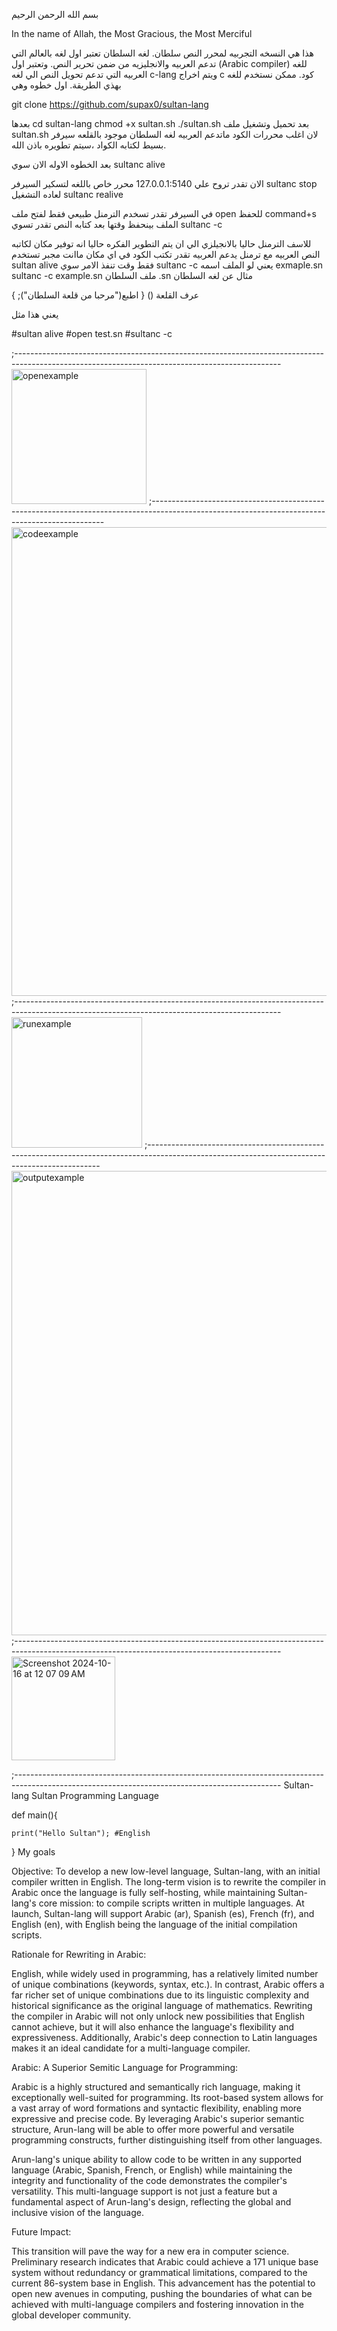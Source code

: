 بسم الله الرحمن الرحيم



In the name of Allah, the Most Gracious, the Most Merciful



هذا هي النسخه التجربيه لمحرر النص سلطان. لغه السلطان تعتبر اول لغه بالعالم التي تدعم العربيه والانجليزيه من ضمن تحرير النص. وتعتبر اول (Arabic compiler) للغه العربيه التي تدعم تحويل النص الي لغه c-lang ويتم اخراج c كود. ممكن نستخدم للغه بهذي الطريقة.
اول خطوه وهي 

git clone https://github.com/supax0/sultan-lang

بعدها
cd sultan-lang
chmod +x sultan.sh
./sultan.sh
بعد تحميل وتشغيل ملف sultan.sh 
لان اغلب محررات الكود ماتدعم العربيه لغه السلطان موجود بالقلعه سيرفر بسيط لكتابه الكواد ،سيتم تطويره باذن الله.

بعد الخطوه الاوله الان سوي
sultanc alive

الان تقدر تروح علي 127.0.0.1:5140
محرر خاص باللغه
لتسكير السيرفر 
sultanc stop
 لعاده التشغيل
 sultanc realive

 في السيرفر تقدر تسخدم الترمنل طبيعي فقط لفتح ملف 
 open <filename>
  للحفظ
  command+s 
 الملف بينحفظ وقتها بعد كتابه النص تقدر تسوي
 sultanc -c <filename>

 للاسف الترمنل حاليا بالانجيلزي الي ان يتم التطوير الفكره حاليا انه توفير مكان لكاتبه النص العربيه مع ترمنل يدعم العربيه
 تقدر تكتب الكود في اي مكان ماانت مجبر تستخدم 
 sultan alive
 فقط وقت تنفذ الامر سوي 
 sultanc -c <filename>
 يعني لو الملف اسمه 
 exmaple.sn
 sultanc -c example.sn
  ملف السلطان 
  .sn
  مثال عن لغه السلطان

عرف القلعة () {
  اطبع("مرحبا من قلعة السلطان");
  }

  يعني هذا مثل 


  #sultan alive
  #open test.sn
  #sultanc -c <filename>


;------------------------------------------------------------------------------------------------------------------------------------------------  
<img width="216" alt="openexample" src="https://github.com/user-attachments/assets/796c60bb-8e92-4d83-88e6-26d1c7d1152e">
;------------------------------------------------------------------------------------------------------------------------------------------------
<img width="750" alt="codeexample" src="https://github.com/user-attachments/assets/15717d86-ac7d-4e01-b912-0b78aeb3f898">
;------------------------------------------------------------------------------------------------------------------------------------------------
<img width="209" alt="runexample" src="https://github.com/user-attachments/assets/358a1eaf-4c48-4f2a-bb31-e0176231dd12">
;------------------------------------------------------------------------------------------------------------------------------------------------
<img width="743" alt="outputexample" src="https://github.com/user-attachments/assets/f66d803f-8182-4aef-86aa-c454fd98e592">
;------------------------------------------------------------------------------------------------------------------------------------------------
<img width="166" alt="Screenshot 2024-10-16 at 12 07 09 AM" src="https://github.com/user-attachments/assets/d13fdb21-0486-46c4-80a0-6f62adda300a">



;------------------------------------------------------------------------------------------------------------------------------------------------
Sultan-lang
Sultan Programming Language



def main(){

    print("Hello Sultan"); #English

  
}
My goals

Objective: To develop a new low-level language, Sultan-lang, with an initial compiler written in English. The long-term vision is to rewrite the compiler in Arabic once the language is fully self-hosting, while maintaining Sultan-lang's core mission: to compile scripts written in multiple languages. At launch, Sultan-lang will support Arabic (ar), Spanish (es), French (fr), and English (en), with English being the language of the initial compilation scripts.

Rationale for Rewriting in Arabic:

English, while widely used in programming, has a relatively limited number of unique combinations (keywords, syntax, etc.). In contrast, Arabic offers a far richer set of unique combinations due to its linguistic complexity and historical significance as the original language of mathematics. Rewriting the compiler in Arabic will not only unlock new possibilities that English cannot achieve, but it will also enhance the language's flexibility and expressiveness. Additionally, Arabic's deep connection to Latin languages makes it an ideal candidate for a multi-language compiler.

Arabic: A Superior Semitic Language for Programming:

Arabic is a highly structured and semantically rich language, making it exceptionally well-suited for programming. Its root-based system allows for a vast array of word formations and syntactic flexibility, enabling more expressive and precise code. By leveraging Arabic's superior semantic structure, Arun-lang will be able to offer more powerful and versatile programming constructs, further distinguishing itself from other languages.

Arun-lang's unique ability to allow code to be written in any supported language (Arabic, Spanish, French, or English) while maintaining the integrity and functionality of the code demonstrates the compiler's versatility. This multi-language support is not just a feature but a fundamental aspect of Arun-lang's design, reflecting the global and inclusive vision of the language.

Future Impact:

This transition will pave the way for a new era in computer science. Preliminary research indicates that Arabic could achieve a 171 unique base system without redundancy or grammatical limitations, compared to the current 86-system base in English. This advancement has the potential to open new avenues in computing, pushing the boundaries of what can be achieved with multi-language compilers and fostering innovation in the global developer community.
